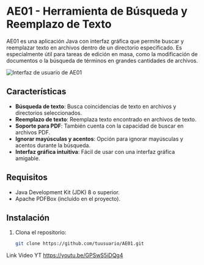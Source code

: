 # AE01 - Herramienta de Búsqueda y Reemplazo de Texto

AE01 es una aplicación Java con interfaz gráfica que permite buscar y reemplazar texto en archivos dentro de un directorio especificado. Es especialmente útil para tareas de edición en masa, como la modificación de documentos o la búsqueda de términos en grandes cantidades de archivos.

![Interfaz de usuario de AE01](ruta/a/tu/imagen.png) <!-- Reemplaza con la ruta de la imagen -->

## Características

- **Búsqueda de texto**: Busca coincidencias de texto en archivos y directorios seleccionados.
- **Reemplazo de texto**: Reemplaza texto encontrado en archivos de texto.
- **Soporte para PDF**: También cuenta con la capacidad de buscar en archivos PDF.
- **Ignorar mayúsculas y acentos**: Opción para ignorar mayúsculas y acentos durante la búsqueda.
- **Interfaz gráfica intuitiva**: Fácil de usar con una interfaz gráfica amigable.

## Requisitos

- Java Development Kit (JDK) 8 o superior.
- Apache PDFBox (incluido en el proyecto).

## Instalación

1. Clona el repositorio:
   ```bash
   git clone https://github.com/tuusuario/AE01.git

Link Video YT 
https://youtu.be/GPSwS5iDQg4
